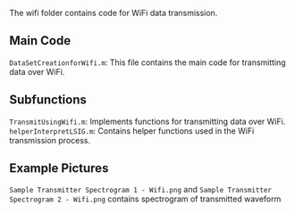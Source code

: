 The wifi folder contains code for WiFi data transmission. 

## Main Code
`DataSetCreationforWifi.m`: This file contains the main code for transmitting data over WiFi.
## Subfunctions
`TransmitUsingWifi.m`: Implements functions for transmitting data over WiFi.
`helperInterpretLSIG.m`: Contains helper functions used in the WiFi transmission process.
## Example Pictures
  `Sample Transmitter Spectrogram 1 - Wifi.png` and `Sample Transmitter Spectrogram 2 - Wifi.png` contains spectrogram of transmitted waveform
